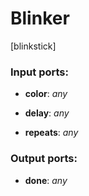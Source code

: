 # Blinker

[blinkstick]

### Input ports:

* __color__: _any_



* __delay__: _any_



* __repeats__: _any_



### Output ports:

* __done__: _any_



